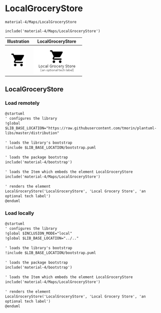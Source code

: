 # LocalGroceryStore


```text
material-4/Maps/LocalGroceryStore
```

```text
include('material-4/Maps/LocalGroceryStore')
```



| Illustration | LocalGroceryStore |
| :---: | :---: |
| ![illustration for Illustration](../../material-4/Maps/LocalGroceryStore.png) | ![illustration for LocalGroceryStore](../../material-4/Maps/LocalGroceryStore.Local.png) |




## LocalGroceryStore

### Load remotely
```plantuml
@startuml
' configures the library
!global $LIB_BASE_LOCATION="https://raw.githubusercontent.com/tmorin/plantuml-libs/master/distribution"

' loads the library's bootstrap
!include $LIB_BASE_LOCATION/bootstrap.puml

' loads the package bootstrap
include('material-4/bootstrap')

' loads the Item which embeds the element LocalGroceryStore
include('material-4/Maps/LocalGroceryStore')

' renders the element
LocalGroceryStore('LocalGroceryStore', 'Local Grocery Store', 'an optional tech label')
@enduml
```

### Load locally
```plantuml
@startuml
' configures the library
!global $INCLUSION_MODE="local"
!global $LIB_BASE_LOCATION="../.."

' loads the library's bootstrap
!include $LIB_BASE_LOCATION/bootstrap.puml

' loads the package bootstrap
include('material-4/bootstrap')

' loads the Item which embeds the element LocalGroceryStore
include('material-4/Maps/LocalGroceryStore')

' renders the element
LocalGroceryStore('LocalGroceryStore', 'Local Grocery Store', 'an optional tech label')
@enduml
```

